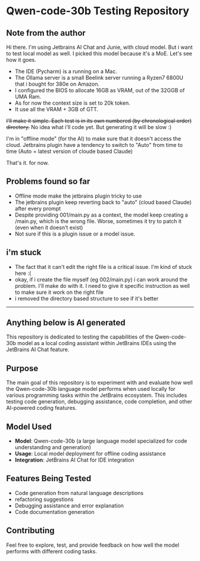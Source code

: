 # Qwen-code-30b Testing Repository

## Note from the author

Hi there. I'm using Jetbrains AI Chat and Junie, with cloud model.
But i want to test local model as well. I picked this model because it's a MoE.
Let's see how it goes.

- The IDE (Pycharm) is a running on a Mac.
- The Ollama server is a small Beelink server running a Ryzen7 6800U that i bought for 380e on Amazon.
- I configured the BIOS to allocate 16GB as VRAM, out of the 32GGB of UMA Ram.
- As for now the context size is set to 20k token.
- It use all the VRAM + 3GB of GTT.

~~I'll make it simple. Each test is in its own numbered (by chronological order) directory.~~
No idea what i'll code yet. But generating it will be slow :)

I'm in "offline mode" (for the AI) to make sure that it doesn't access the cloud.
Jetbrains plugin have a tendency to switch to "Auto" from time to time (Auto = latest version of cloude based Claude)

That's it. for now.

## Problems found so far

- Offline mode make the jetbrains plugin tricky to use
- The jetbrains plugin keep reverting back to "auto" (cloud based Claude) after every prompt
- Despite providing 001/main.py as a context, the model keep creating a /main.py, which is the wrong file. Worse, sometimes it try to patch it (even when it doesn't exist)
- Not sure if this is a plugin issue or a model issue.

## i'm stuck

- The fact that it can't edit the right file is a critical issue. I'm kind of stuck here :(
- okay, if i create the file myself (eg 002/main.py) i can work around the problem. I'll make do with it. I need to give it specific instruction as well to make sure it work on the right file
- i removed the directory based structure to see if it's better

----

## Anything below is AI generated

This repository is dedicated to testing the capabilities of the Qwen-code-30b model as a local coding assistant within JetBrains IDEs using the JetBrains AI Chat feature.

## Purpose

The main goal of this repository is to experiment with and evaluate how well the Qwen-code-30b language model performs when used locally for various programming tasks within the JetBrains ecosystem. This includes testing code generation, debugging assistance, code completion, and other AI-powered coding features.

## Model Used

- **Model**: Qwen-code-30b (a large language model specialized for code understanding and generation)
- **Usage**: Local model deployment for offline coding assistance
- **Integration**: JetBrains AI Chat for IDE integration

## Features Being Tested

- Code generation from natural language descriptions
- refactoring suggestions
- Debugging assistance and error explanation
- Code documentation generation

## Contributing

Feel free to explore, test, and provide feedback on how well the model performs with different coding tasks.
